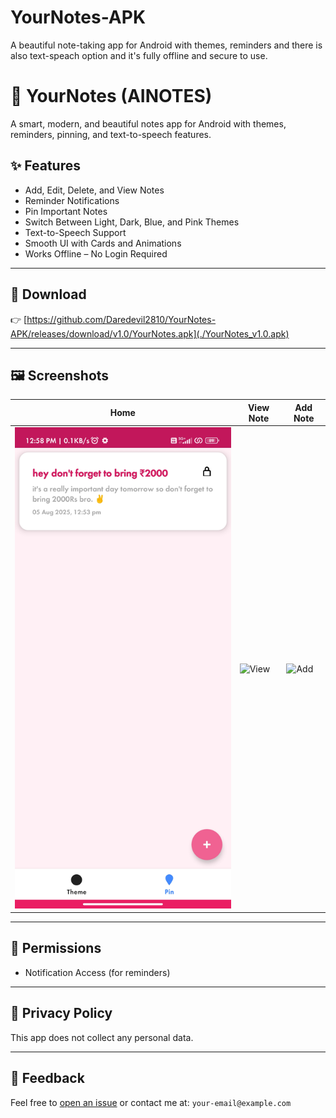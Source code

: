 # YourNotes-APK
A beautiful note-taking app for Android with themes, reminders and there is also text-speach option and it's fully offline and secure to use.

# 📘 YourNotes (AINOTES)

A smart, modern, and beautiful notes app for Android with themes, reminders, pinning, and text-to-speech features.

## ✨ Features

- Add, Edit, Delete, and View Notes
- Reminder Notifications
- Pin Important Notes
- Switch Between Light, Dark, Blue, and Pink Themes
- Text-to-Speech Support
- Smooth UI with Cards and Animations
- Works Offline – No Login Required

---

## 📲 Download

👉 [https://github.com/Daredevil2810/YourNotes-APK/releases/download/v1.0/YourNotes.apk](./YourNotes_v1.0.apk)

---

## 🖼 Screenshots

| Home | View Note | Add Note |
|------|-----------|----------|
| ![Home](screenshots/Screenshot_2025-08-05-12-58-23-986_com.example.ainotes.jpg) | ![View](screenshots/view_note.png) | ![Add](screenshots/add_note.png) |

---

## 🔐 Permissions

- Notification Access (for reminders)

---

## 📄 Privacy Policy

This app does not collect any personal data.

---

## 💬 Feedback

Feel free to [open an issue](https://github.com/YOUR_USERNAME/YOUR_REPO/issues) or contact me at: `your-email@example.com`
